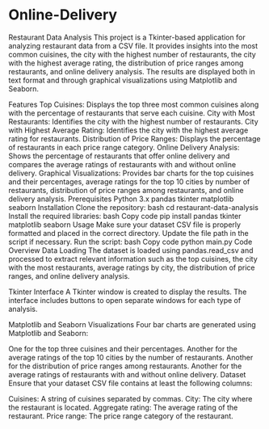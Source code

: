 # Online-Delivery

Restaurant Data Analysis
This project is a Tkinter-based application for analyzing restaurant data from a CSV file. It provides insights into the most common cuisines, the city with the highest number of restaurants, the city with the highest average rating, the distribution of price ranges among restaurants, and online delivery analysis. The results are displayed both in text format and through graphical visualizations using Matplotlib and Seaborn.

Features
Top Cuisines: Displays the top three most common cuisines along with the percentage of restaurants that serve each cuisine.
City with Most Restaurants: Identifies the city with the highest number of restaurants.
City with Highest Average Rating: Identifies the city with the highest average rating for restaurants.
Distribution of Price Ranges: Displays the percentage of restaurants in each price range category.
Online Delivery Analysis: Shows the percentage of restaurants that offer online delivery and compares the average ratings of restaurants with and without online delivery.
Graphical Visualizations: Provides bar charts for the top cuisines and their percentages, average ratings for the top 10 cities by number of restaurants, distribution of price ranges among restaurants, and online delivery analysis.
Prerequisites
Python 3.x
pandas
tkinter
matplotlib
seaborn
Installation
Clone the repository:
bash
cd restaurant-data-analysis
Install the required libraries:
bash
Copy code
pip install pandas tkinter matplotlib seaborn
Usage
Make sure your dataset CSV file is properly formatted and placed in the correct directory. Update the file path in the script if necessary.
Run the script:
bash
Copy code
python main.py
Code Overview
Data Loading
The dataset is loaded using pandas.read_csv and processed to extract relevant information such as the top cuisines, the city with the most restaurants, average ratings by city, the distribution of price ranges, and online delivery analysis.

Tkinter Interface
A Tkinter window is created to display the results. The interface includes buttons to open separate windows for each type of analysis.

Matplotlib and Seaborn Visualizations
Four bar charts are generated using Matplotlib and Seaborn:

One for the top three cuisines and their percentages.
Another for the average ratings of the top 10 cities by the number of restaurants.
Another for the distribution of price ranges among restaurants.
Another for the average ratings of restaurants with and without online delivery.
Dataset
Ensure that your dataset CSV file contains at least the following columns:

Cuisines: A string of cuisines separated by commas.
City: The city where the restaurant is located.
Aggregate rating: The average rating of the restaurant.
Price range: The price range category of the restaurant.
